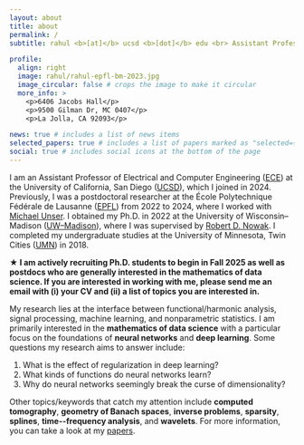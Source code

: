 ```yaml
---
layout: about
title: about
permalink: /
subtitle: rahul <b>[at]</b> ucsd <b>[dot]</b> edu <br> Assistant Professor of <a href="https://www.ece.ucsd.edu/">ECE<a> at <a href="https://ucsd.edu/">UCSD</a> 

profile:
  align: right
  image: rahul/rahul-epfl-bm-2023.jpg
  image_circular: false # crops the image to make it circular
  more_info: >
    <p>6406 Jacobs Hall</p>
    <p>9500 Gilman Dr, MC 0407</p>
    <p>La Jolla, CA 92093</p>

news: true # includes a list of news items
selected_papers: true # includes a list of papers marked as "selected={true}"
social: true # includes social icons at the bottom of the page
---
```


I am an Assistant Professor of Electrical and Computer Engineering
([ECE](https://www.ece.ucsd.edu/)) at the University of California, San Diego
([UCSD](https://ucsd.edu/)), which I joined in 2024.  Previously, I was a
postdoctoral researcher at the École Polytechnique Fédérale de Lausanne
([EPFL](https://www.epfl.ch/en/)) from 2022 to 2024, where I worked with
[Michael Unser](http://bigwww.epfl.ch/unser/). I obtained my Ph.D. in 2022 at
the University of Wisconsin&ndash;Madison
([UW&ndash;Madison](https://www.wisc.edu/)), where I was supervised by [Robert
D. Nowak](https://nowak.ece.wisc.edu/). I completed my undergraduate studies at
the University of Minnesota, Twin Cities ([UMN](https://twin-cities.umn.edu/))
in 2018.

**&#9733; I am actively recruiting Ph.D. students to begin in Fall 2025 as well
as postdocs who are generally interested in the mathematics of data science. If
you are interested in working with me, please send me an email with (i) your CV
and (ii) a list of topics you are interested in.**

My research lies at the interface between functional/harmonic analysis, signal
processing, machine learning, and nonparametric statistics. I am primarily
interested in the **mathematics of data science** with a particular focus on the
foundations of **neural networks** and **deep learning**. Some questions my
research aims to answer include:

1. What is the effect of regularization in deep learning?
2. What kinds of functions do neural networks learn?
3. Why do neural networks seemingly break the curse of dimensionality?

Other topics/keywords that catch my attention include
**computed tomography**,
**geometry of Banach spaces**,
**inverse problems**,
**sparsity**,
**splines**,
**time--frequency analysis**, and
**wavelets**.
For more information, you can take a look at my [papers](/papers/).

